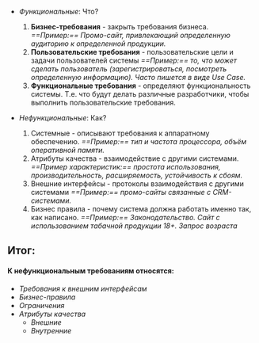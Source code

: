 - *Функциональные*: Что?
  1. **Бизнес-требования** - закрыть требования бизнеса.
      *==Пример:== Промо-сайт, привлекающий определенную аудиторию к определенной продукции.*
  2. **Пользовательские требования** - пользовательские цели и задачи пользователей системы
     *==Пример:== то, что может сделать пользователь (зарегистрироваться, посмотреть определенную информацию). Часто пишется в виде Use Case.*
  3. **Функциональные требования** - определяют функциональность системы. Т.е. что будут делать различные разработчики, чтобы выполнить пользовательские требования.

- *Нефункциональные*: Как?
  1. Системные - описывают требования к аппаратному обеспечению.
     *==Пример:== тип и частота процессора, объём оперативной памяти.*
  2. Атрибуты качества - взаимодействие с другими системами.
     *==Пример характеристик:== простота использования, производительность, расширяемость, устойчивость к сбоям.*
  3. Внешние интерфейсы - протоколы взаимодействия с другими системами
     *==Пример:== промо-сайты связанные с CRM-системами.*
  4. Бизнес правила - почему система должна работать именно так, как написано.
     *==Пример:== Законодательство. Сайт с использованием табачной продукции 18+. Запрос возраста*
 
## Итог: 
#### К нефункциональным требованиям относятся:
- *Требования к внешним интерфейсам*
- *Бизнес-правила*
- *Ограничения*
- *Атрибуты качества*
	- *Внешние*
	- *Внутренние*